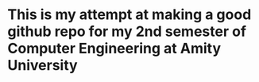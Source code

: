 # This is my attempt at making a good github repo for my 2nd semester of Computer Engineering at Amity University
